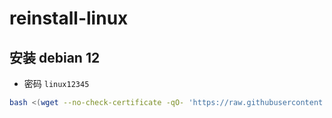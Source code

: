 # reinstall-linux

## 安装 debian 12
- 密码 `linux12345`

```bash
bash <(wget --no-check-certificate -qO- 'https://raw.githubusercontent.com/gxusb/reinstall-linux/master/InstallNET.sh') -d 12 -p 'linux12345'
```

